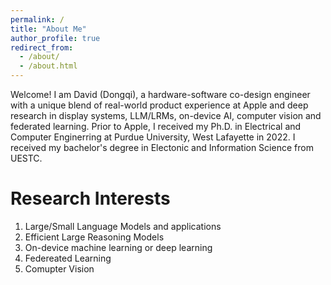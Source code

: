 ```yaml
---
permalink: /
title: "About Me"
author_profile: true
redirect_from: 
  - /about/
  - /about.html
---
```


Welcome! I am David (Dongqi), a hardware-software co-design engineer with a unique blend of real-world product experience at Apple and deep research in display systems, LLM/LRMs, on-device AI, computer vision and federated learning. Prior to Apple, I received my Ph.D. in Electrical and Computer Enginerring at Purdue University, West Lafayette in 2022. I received my bachelor's degree in Electonic and Information Science from UESTC. 


Research Interests
======
1. Large/Small Language Models and applications
2. Efficient Large Reasoning Models
3. On-device machine learning or deep learning
4. Federeated Learning
5. Comupter Vision

